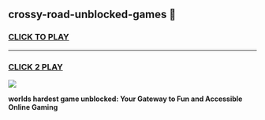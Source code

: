 
## crossy-road-unblocked-games 👋
<h3>
<a href="https://premium.freeplayer.one?title=crossy-road-unblocked-games&ref=14F">CLICK TO PLAY</a></h3>
<hr>

<h3>
<a href="https://premium.freeplayer.one?title=crossy-road-unblocked-games&ref=14F">CLICK 2 PLAY</a>
  
</h3>

<a href="https://premium.freeplayer.one?title=crossy-road-unblocked-games&ref=12F/"><img src="https://clearcache.store/games.png"></a>


**worlds hardest game unblocked: Your Gateway to Fun and Accessible Online Gaming**
